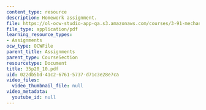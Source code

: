 ```yaml
---
content_type: resource
description: Homework assignment.
file: https://ol-ocw-studio-app-qa.s3.amazonaws.com/courses/3-91-mechanical-behavior-of-plastics-spring-2007/022db5bd41c267615737d71c3e28e7ca_35p20_10.pdf
file_type: application/pdf
learning_resource_types:
- Assignments
ocw_type: OCWFile
parent_title: Assignments
parent_type: CourseSection
resourcetype: Document
title: 35p20_10.pdf
uid: 022db5bd-41c2-6761-5737-d71c3e28e7ca
video_files:
  video_thumbnail_file: null
video_metadata:
  youtube_id: null
---
```

